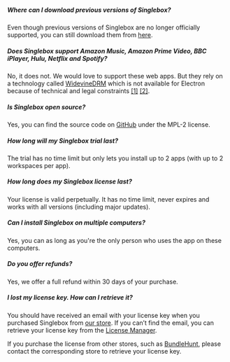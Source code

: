 ##### Where can I download previous versions of Singlebox?
Even though previous versions of Singlebox are no longer officially supported, you can still download them from [here](https://github.com/atomery/singlebox/releases).

##### Does Singlebox support Amazon Music, Amazon Prime Video, BBC iPlayer, Hulu, Netflix and Spotify?
No, it does not. We would love to support these web apps. But they rely on a technology called [WidevineDRM](https://en.wikipedia.org/wiki/Widevine) which is not available for Electron because of technical and legal constraints [\[1\]](https://electronjs.org/docs/tutorial/testing-widevine-cdm) [\[2\]](https://www.theregister.co.uk/2019/04/03/googles_widevine_drm/).

##### Is Singlebox open source?
Yes, you can find the source code on [GitHub](https://github.com/atomery/singlebox) under the MPL-2 license.

##### How long will my Singlebox trial last?
The trial has no time limit but only lets you install up to 2 apps (with up to 2 workspaces per app).

##### How long does my Singlebox license last?
Your license is valid perpetually. It has no time limit, never expires and works with all versions (including major updates).

##### Can I install Singlebox on multiple computers?
Yes, you can as long as you're the only person who uses the app on these computers.

##### Do you offer refunds?
Yes, we offer a full refund within 30 days of your purchase.

##### I lost my license key. How can I retrieve it?
You should have received an email with your license key when you purchased Singlebox from [our store](https://webcatalog.onfastspring.com/). If you can’t find the email, you can retrieve your license key from the [License Manager](https://webcatalog.onfastspring.com/account).

If you purchase the license from other stores, such as [BundleHunt](https://bundlehunt.com/), please contact the corresponding store to retrieve your license key.